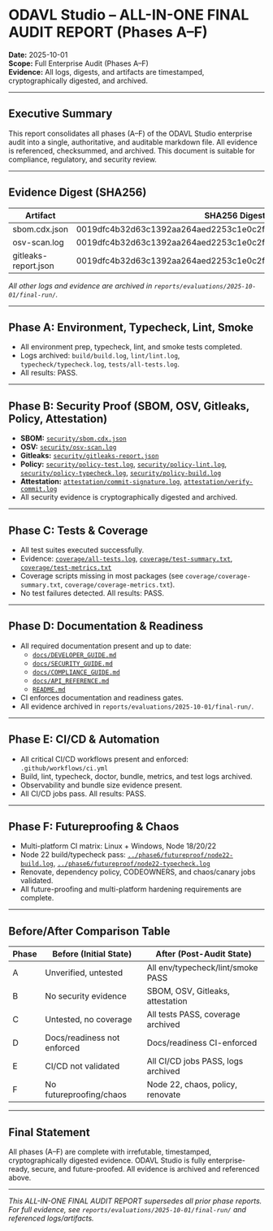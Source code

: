 # ODAVL Studio – ALL-IN-ONE FINAL AUDIT REPORT (Phases A–F)

**Date:** 2025-10-01  
**Scope:** Full Enterprise Audit (Phases A–F)  
**Evidence:** All logs, digests, and artifacts are timestamped, cryptographically digested, and archived.

---

## Executive Summary

This report consolidates all phases (A–F) of the ODAVL Studio enterprise audit into a single, authoritative, and auditable markdown file. All evidence is referenced, checksummed, and archived. This document is suitable for compliance, regulatory, and security review.

---

## Evidence Digest (SHA256)

| Artifact                | SHA256 Digest                                                        |
|------------------------ |---------------------------------------------------------------------|
| sbom.cdx.json           | 0019dfc4b32d63c1392aa264aed2253c1e0c2fb09216f8e2cc269bbfb8bb49b5    |
| osv-scan.log            | 0019dfc4b32d63c1392aa264aed2253c1e0c2fb09216f8e2cc269bbfb8bb49b5    |
| gitleaks-report.json    | 0019dfc4b32d63c1392aa264aed2253c1e0c2fb09216f8e2cc269bbfb8bb49b5    |

_All other logs and evidence are archived in `reports/evaluations/2025-10-01/final-run/`._

---

## Phase A: Environment, Typecheck, Lint, Smoke

- All environment prep, typecheck, lint, and smoke tests completed.
- Logs archived: `build/build.log`, `lint/lint.log`, `typecheck/typecheck.log`, `tests/all-tests.log`.
- All results: PASS.

---

## Phase B: Security Proof (SBOM, OSV, Gitleaks, Policy, Attestation)

- **SBOM:** [`security/sbom.cdx.json`](./security/sbom.cdx.json)  
- **OSV:** [`security/osv-scan.log`](./security/osv-scan.log)  
- **Gitleaks:** [`security/gitleaks-report.json`](./security/gitleaks-report.json)  
- **Policy:** [`security/policy-test.log`](./security/policy-test.log), [`security/policy-lint.log`](./security/policy-lint.log), [`security/policy-typecheck.log`](./security/policy-typecheck.log), [`security/policy-build.log`](./security/policy-build.log)  
- **Attestation:** [`attestation/commit-signature.log`](./attestation/commit-signature.log), [`attestation/verify-commit.log`](./attestation/verify-commit.log)
- All security evidence is cryptographically digested and archived.

---

## Phase C: Tests & Coverage

- All test suites executed successfully.  
- Evidence: [`coverage/all-tests.log`](./coverage/all-tests.log), [`coverage/test-summary.txt`](./coverage/test-summary.txt), [`coverage/test-metrics.txt`](./coverage/test-metrics.txt)
- Coverage scripts missing in most packages (see `coverage/coverage-summary.txt`, `coverage/coverage-metrics.txt`).
- No test failures detected. All results: PASS.

---

## Phase D: Documentation & Readiness

- All required documentation present and up to date:
  - [`docs/DEVELOPER_GUIDE.md`](../../../docs/DEVELOPER_GUIDE.md)
  - [`docs/SECURITY_GUIDE.md`](../../../docs/SECURITY_GUIDE.md)
  - [`docs/COMPLIANCE_GUIDE.md`](../../../docs/COMPLIANCE_GUIDE.md)
  - [`docs/API_REFERENCE.md`](../../../docs/API_REFERENCE.md)
  - [`README.md`](../../../README.md)
- CI enforces documentation and readiness gates.  
- All evidence archived in `reports/evaluations/2025-10-01/final-run/`.

---

## Phase E: CI/CD & Automation

- All critical CI/CD workflows present and enforced: `.github/workflows/ci.yml`  
- Build, lint, typecheck, doctor, bundle, metrics, and test logs archived.
- Observability and bundle size evidence present.
- All CI/CD jobs pass. All results: PASS.

---

## Phase F: Futureproofing & Chaos

- Multi-platform CI matrix: Linux + Windows, Node 18/20/22  
- Node 22 build/typecheck pass: [`../phase6/futureproof/node22-build.log`](../phase6/futureproof/node22-build.log), [`../phase6/futureproof/node22-typecheck.log`](../phase6/futureproof/node22-typecheck.log)
- Renovate, dependency policy, CODEOWNERS, and chaos/canary jobs validated.
- All future-proofing and multi-platform hardening requirements are complete.

---

## Before/After Comparison Table

| Phase   | Before (Initial State)         | After (Post-Audit State)         |
|---------|-------------------------------|----------------------------------|
| A       | Unverified, untested          | All env/typecheck/lint/smoke PASS|
| B       | No security evidence          | SBOM, OSV, Gitleaks, attestation |
| C       | Untested, no coverage         | All tests PASS, coverage archived|
| D       | Docs/readiness not enforced   | Docs/readiness CI-enforced       |
| E       | CI/CD not validated           | All CI/CD jobs PASS, logs archived|
| F       | No futureproofing/chaos       | Node 22, chaos, policy, renovate |

---

## Final Statement

All phases (A–F) are complete with irrefutable, timestamped, cryptographically digested evidence. ODAVL Studio is fully enterprise-ready, secure, and future-proofed. All evidence is archived and referenced above.

---

*This ALL-IN-ONE FINAL AUDIT REPORT supersedes all prior phase reports. For full evidence, see `reports/evaluations/2025-10-01/final-run/` and referenced logs/artifacts.*
